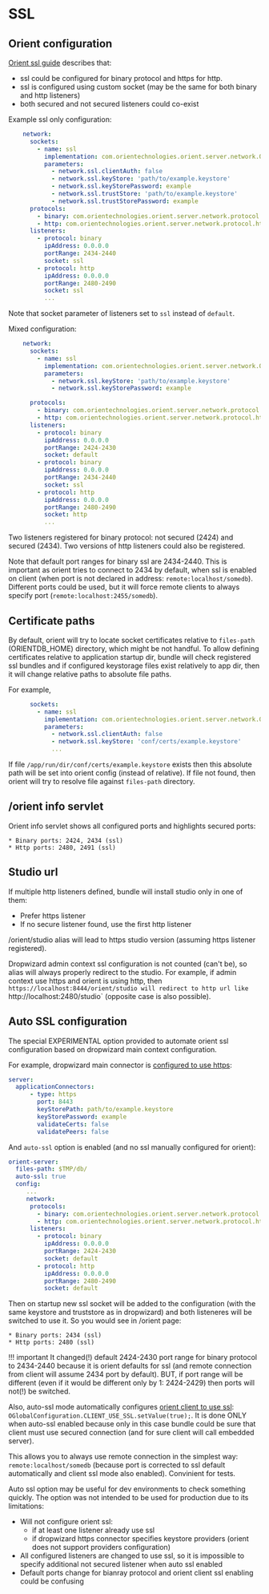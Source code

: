 # SSL

## Orient configuration

[Orient ssl guide](https://orientdb.com/docs/2.2/Using-SSL-with-OrientDB.html) describes that: 

* ssl could be configured for binary protocol and https for http.
* ssl is configured using custom socket (may be the same for both binary and http listeners)
* both secured and not secured listeners could co-exist 

Example ssl only configuration:

```yaml
    network:
      sockets:
        - name: ssl
          implementation: com.orientechnologies.orient.server.network.OServerTLSSocketFactory
          parameters:
            - network.ssl.clientAuth: false
            - network.ssl.keyStore: 'path/to/example.keystore'
            - network.ssl.keyStorePassword: example
            - network.ssl.trustStore: 'path/to/example.keystore'
            - network.ssl.trustStorePassword: example
      protocols:
        - binary: com.orientechnologies.orient.server.network.protocol.binary.ONetworkProtocolBinary
        - http: com.orientechnologies.orient.server.network.protocol.http.ONetworkProtocolHttpDb
      listeners:
        - protocol: binary
          ipAddress: 0.0.0.0
          portRange: 2434-2440
          socket: ssl
        - protocol: http
          ipAddress: 0.0.0.0
          portRange: 2480-2490
          socket: ssl
          ...
```

Note that socket parameter of listeners set to `ssl` instead of `default`. 

Mixed configuration:

```yaml
    network:
      sockets:
        - name: ssl
          implementation: com.orientechnologies.orient.server.network.OServerTLSSocketFactory
          parameters:
            - network.ssl.keyStore: 'path/to/example.keystore'
            - network.ssl.keyStorePassword: example

      protocols:
        - binary: com.orientechnologies.orient.server.network.protocol.binary.ONetworkProtocolBinary
        - http: com.orientechnologies.orient.server.network.protocol.http.ONetworkProtocolHttpDb
      listeners:
        - protocol: binary
          ipAddress: 0.0.0.0
          portRange: 2424-2430
          socket: default
        - protocol: binary
          ipAddress: 0.0.0.0
          portRange: 2434-2440
          socket: ssl
        - protocol: http
          ipAddress: 0.0.0.0
          portRange: 2480-2490
          socket: http
          ...
```

Two listeners registered for binary protocol: not secured (2424) and secured (2434). Two versions of http listeners could also be registered.

Note that default port ranges for binary ssl are 2434-2440. This is important as orient tries to connect to 2434 by default, when ssl is enabled on client (when port is not declared in address: `remote:localhost/somedb`). Different ports could be used, but it will force remote clients to always specify port (`remote:localhost:2455/somedb`).

## Certificate paths

By default, orient will try to locate socket certificates relative to `files-path` (ORIENTDB_HOME) directory, which might be not handful. To allow defining certificates relative to application startup dir, bundle will check registered ssl bundles and if configured keystorage files exist relatively to app dir, then it will change relative paths to absolute file paths.

For example, 

```yaml
      sockets:
        - name: ssl
          implementation: com.orientechnologies.orient.server.network.OServerTLSSocketFactory
          parameters:
            - network.ssl.clientAuth: false
            - network.ssl.keyStore: 'conf/certs/example.keystore'
            ...
```

If file `/app/run/dir/conf/certs/example.keystore` exists then this absolute path will be set into orient config (instead of relative). If file not found, then orient will try to resolve file against `files-path` directory.

## /orient info servlet

Orient info servlet shows all configured ports and highlights secured ports:

```
* Binary ports: 2424, 2434 (ssl)
* Http ports: 2480, 2491 (ssl)
```

## Studio url

If multiple http listeners defined, bundle will install studio only in one of them:

* Prefer https listener
* If no secure listener found, use the first http listener

/orient/studio alias will lead to https studio version (assuming https listener registered).

Dropwizard admin context ssl configuration is not counted (can't be), so alias will always properly redirect to the studio. For example, if admin context use https and orient is using http, then `https://localhost:8444/orient/studio will redirect to http url like `http://localhost:2480/studio` (opposite case is also possible).

## Auto SSL configuration

The special EXPERIMENTAL option provided to automate orient ssl configuration based on dropwizard main context configuration. 

For example, dropwizard main connector is [configured to use https](http://www.dropwizard.io/1.1.4/docs/manual/configuration.html#https):

```yaml
server:
  applicationConnectors:
      - type: https
        port: 8443
        keyStorePath: path/to/example.keystore
        keyStorePassword: example
        validateCerts: false
        validatePeers: false
```

And `auto-ssl` option is enabled (and no ssl manually configured for orient):

```yaml
orient-server:
  files-path: $TMP/db/
  auto-ssl: true
  config:
     ...
     network:
      protocols:
        - binary: com.orientechnologies.orient.server.network.protocol.binary.ONetworkProtocolBinary
        - http: com.orientechnologies.orient.server.network.protocol.http.ONetworkProtocolHttpDb
      listeners:
        - protocol: binary
          ipAddress: 0.0.0.0
          portRange: 2424-2430
          socket: default
        - protocol: http
          ipAddress: 0.0.0.0
          portRange: 2480-2490
          socket: default
```

Then on startup new ssl socket will be added to the configuration (with the same keystore and truststore as in dropwizard) and both listeneres will be switched to use it. So you would see in /orient page:

```
* Binary ports: 2434 (ssl)
* Http ports: 2480 (ssl)
```

!!! important 
    It changed(!) default 2424-2430 port range for binary protocol to 2434-2440 because it is orient defaults for ssl (and remote connection from client will assume 2434 port by default). BUT, if port range will be different (even if it would be different only by 1: 2424-2429) then ports will not(!) be switched.

Also, auto-ssl mode automatically configures [orient client to use ssl](https://orientdb.com/docs/2.2/Using-SSL-with-OrientDB.html#client-configuration): `OGlobalConfiguration.CLIENT_USE_SSL.setValue(true);`. It is done ONLY when auto-ssl enabled because only in this case bundle could be sure that client must use secured connection (and for sure client will call embedded server).

This allows you to always use remote connection in the simplest way: `remote:localhost/somedb` (because port is corrected to ssl default automatically and client ssl mode also enabled). Convinient for tests.

Auto ssl option may be useful for dev environments to check something quickly. The option was not intended to be used for production due to its limitations:

* Will not configure orient ssl: 
  - if at least one listener already use ssl
  - if dropwizard https connector specifies keystore providers (orient does not support providers configuration)
* All configured listeners are changed to use ssl, so it is impossible to specify additional not secured listener when auto ssl enabled
* Default ports change for bianray protocol and orient client ssl enabling could be confusing